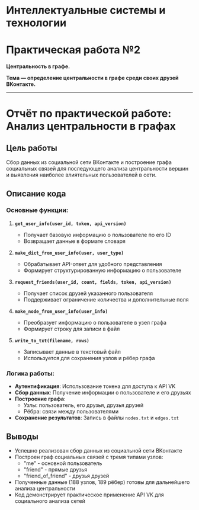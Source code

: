# Интеллектуальные системы и технологии

# Практическая работа №2

**Центральность в графе.**

**Тема — определение центральности в графе среди своих друзей ВКонтакте.**

---

# Отчёт по практической работе: Анализ центральности в графах

## Цель работы
Сбор данных из социальной сети ВКонтакте и построение графа социальных связей для последующего анализа центральности вершин и выявления наиболее влиятельных пользователей в сети.

## Описание кода

### Основные функции:

1. **`get_user_info(user_id, token, api_version)`**
   - Получает базовую информацию о пользователе по его ID
   - Возвращает данные в формате словаря

2. **`make_dict_from_user_info(user, user_type)`**
   - Обрабатывает API-ответ для удобного представления
   - Формирует структурированную информацию о пользователе

3. **`request_friends(user_id, count, fields, token, api_version)`**
   - Получает список друзей указанного пользователя
   - Поддерживает ограничение количества и дополнительные поля

4. **`make_node_from_user_info(user_info)`**
   - Преобразует информацию о пользователе в узел графа
   - Формирует строку для записи в файл

5. **`write_to_txt(filename, rows)`**
   - Записывает данные в текстовый файл
   - Используется для сохранения узлов и рёбер графа

### Логика работы:

- **Аутентификация**: Использование токена для доступа к API VK
- **Сбор данных**: Получение информации о пользователе и его друзьях
- **Построение графа**: 
  - Узлы: пользователь, его друзья, друзья друзей
  - Рёбра: связи между пользователями
- **Сохранение результатов**: Запись в файлы `nodes.txt` и `edges.txt`

## Выводы

- Успешно реализован сбор данных из социальной сети ВКонтакте
- Построен граф социальных связей с тремя типами узлов: 
  - "me" - основной пользователь
  - "friend" - прямые друзья
  - "friend_of_friend" - друзья друзей
- Полученные данные (188 узлов, 189 рёбер) готовы для дальнейшего анализа центральности
- Код демонстрирует практическое применение API VK для социального анализа сетей

